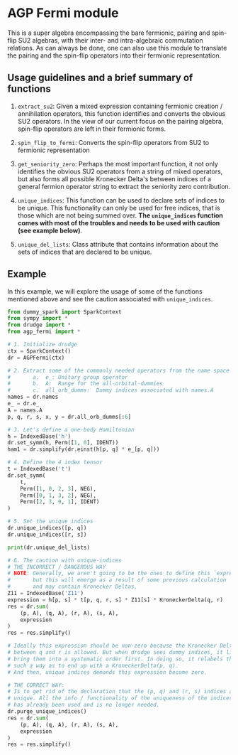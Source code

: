# AGP Fermi module

This is a super algebra encompassing the bare fermionic, pairing and spin-flip SU2 algebras, with their inter- and intra-algebraic commutation relations. As can always be done, one can also use this module to translate the pairing and the spin-flip operators into their fermionic representation.

## Usage guidelines and a brief summary of functions

1. `extract_su2`: Given a mixed expression containing fermionic creation / annihilation operators, this function identifies and converts the obvious SU2 operators. In the view of our current focus on the pairing algebra, spin-flip operators are left in their fermionic forms.

2. `spin_flip_to_fermi`:  Converts the spin-flip operators from SU2 to fermionic representation

3. `get_seniority_zero`:  Perhaps the most important function, it not only identifies the obvious SU2 operators from a string of mixed operators, but also forms all possible Kronecker Delta's between indices of a general fermion operator string to extract the seniority zero contribution.

4. `unique_indices`:  This function can be used to declare sets of indices to be unique. This functionality can only be used for free indices, that is those which are not being summed over. **The `unique_indices` function comes with most of the troubles and needs to be used with caution (see example below)**.

5. `unique_del_lists`:  Class attribute that contains information about the sets of indices that are declared to be unique.

## Example
In this example, we will explore the usage of some of the functions mentioned above and see the caution associated with `unique_indices`.

```python
from dummy_spark import SparkContext
from sympy import *
from drudge import *
from agp_fermi import *

# 1. Initialize drudge
ctx = SparkContext()
dr = AGPFermi(ctx)

# 2. Extract some of the commonly needed operators from the name space
#       a.  e_: Unitary group operator
#       b.  A:  Range for the all-orbital-dummies
#       c.  all_orb_dumms:  Dummy indices associated with names.A
names = dr.names
e_ = dr.e_
A = names.A
p, q, r, s, x, y = dr.all_orb_dumms[:6]

# 3. Let's define a one-body Hamiltonian
h = IndexedBase('h')
dr.set_symm(h, Perm([1, 0], IDENT))
ham1 = dr.simplify(dr.einst(h[p, q] * e_[p, q]))

# 4. Define the 4 index tensor
t = IndexedBase('t')
dr.set_symm(
    t,
    Perm([1, 0, 2, 3], NEG),
    Perm([0, 1, 3, 2], NEG),
    Perm([2, 3, 0, 1], IDENT)
)

# 5. Set the unique indices
dr.unique_indices([p, q])
dr.unique_indices([r, s])

print(dr.unique_del_lists)

# 6. The caution with unique-indices
# THE INCORRECT / DANGEROUS WAY
# NOTE: Generally, we aren't going to be the ones to define this `expression`
#       but this will emerge as a result of some previous calculation
#       and may contain Kronecker Deltas.
Z11 = IndexedBase('Z11')
expression = h[p, s] * t[p, q, r, s] * Z11[s] * KroneckerDelta(q, r)
res = dr.sum(
    (p, A), (q, A), (r, A), (s, A),
    expression
)
res = res.simplify()

# Ideally this expression should be non-zero because the Kronecker Delta
# between q and r is allowed. But when drudge sees dummy indices, it likes to
# bring them into a systematic order first. In doing so, it relabels them in
# such a way as to end up with a KroneckerDelta(p, q).
# And then, unique indices demands this expression become zero.

# THE CORRECT WAY:
# Is to get rid of the declaration that the (p, q) and (r, s) indices are
# unique. All the info / functionality of the uniqueness of the indices
# has already been used and is no longer needed.
dr.purge_unique_indices()
res = dr.sum(
    (p, A), (q, A), (r, A), (s, A),
    expression
)
res = res.simplify()
```
